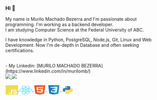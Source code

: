 ###  Hi 👋

My name is Murilo Machado Bezerra and I'm passionate about programming. I'm working as a backend developer.<br>
I am studying Computer Science at the Federal University of ABC.

I have knowledge in Python, PostgreSQL, Node.js, Git, Linux and Web Development.
Now I'm de-depth in Database and often seeking certifications.


<br>
- My Linkedin: [MURILO MACHADO BEZERRA](https://www.linkedin.com/in/murilomb/)
<div>
  <a href="https://beacons.ai/murilodev">
  <img height="180em" src="https://github-readme-stats.vercel.app/api?username=murilodevv&show_icons=true&theme=dark&include_all_commits=true&count_private=true"/>
  <img height="180em" src="https://github-readme-stats.vercel.app/api/top-langs/?username=murilodevv&layout=compact&langs_count=16&theme=dark"/>
</div>
  
<div style="display: inline_block"><br>
  <img align="center" alt="Murilo-Js" height="30" width="40" src="https://raw.githubusercontent.com/devicons/devicon/master/icons/javascript/javascript-plain.svg">
  <img align="center" alt="Murilo-React" height="30" width="40" src="https://raw.githubusercontent.com/devicons/devicon/master/icons/react/react-original.svg">
  <img align="center" alt="Murilo-HTML" height="30" width="40" src="https://raw.githubusercontent.com/devicons/devicon/master/icons/html5/html5-original.svg">
  <img align="center" alt="Murilo-CSS" height="30" width="40" src="https://raw.githubusercontent.com/devicons/devicon/master/icons/css3/css3-original.svg">
  <img align="center" alt="Murilo-Python" height="30" width="40" src="https://raw.githubusercontent.com/devicons/devicon/master/icons/python/python-original.svg">
</div>
  
<!--
**murilodevv/murilodevv** is a ✨ _special_ ✨ repository because its `README.md` (this file) appears on your GitHub profile.

Here are some ideas to get you started:

- 🔭 I’m currently working on ...
- 🌱 I’m currently learning ...
- 👯 I’m looking to collaborate on ...
- 🤔 I’m looking for help with ...
- 💬 Ask me about ...
- 📫 How to reach me: ...
- 😄 Pronouns: ...
- ⚡ Fun fact: ...
-->
